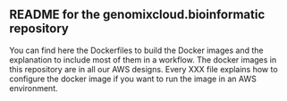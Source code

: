 ## README for the genomixcloud.bioinformatic repository ##


You can find here the Dockerfiles to build the Docker images and the explanation to include most of them in a workflow. The docker images in this repository are in all our AWS designs.
Every XXX file explains how to configure the docker image if you want to run the image in an AWS environment.